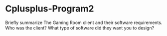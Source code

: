 # Cplusplus-Program2
Briefly summarize The Gaming Room client and their software requirements. Who was the client? What type of software did they want you to design?
